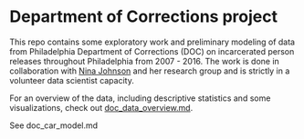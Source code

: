 # Department of Corrections project

This repo contains some exploratory work and preliminary modeling
of data from Philadelphia Department of Corrections (DOC) on 
incarcerated person releases throughout Philadelphia from 2007 - 2016.
The work is done in collaboration with 
[Nina Johnson](https://www.swarthmore.edu/profile/nina-johnson) 
and her research group and is strictly in a volunteer
data scientist capacity.

For an overview of the data, including descriptive statistics and 
some visualizations, check out [doc_data_overview.md](https://github.com/ericoh17/doc_project/blob/master/doc_data_overview.md).

See doc_car_model.md

